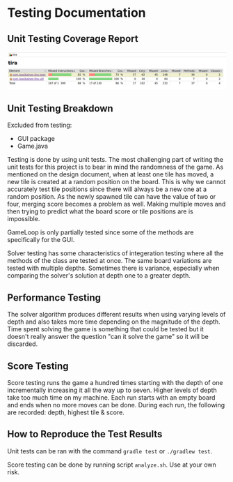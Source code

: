 # Testing Documentation

## Unit Testing Coverage Report
![Jacoco Coverage Report](/documentation/imgs/screenshot.png)

## Unit Testing Breakdown
Excluded from testing:
- GUI package
- Game.java

Testing is done by using unit tests. The most challenging part of writing the unit tests for this project is to bear in mind the randomness of the game. As mentioned on the design document, when at least one tile has moved, a new tile is created at a random position on the board. This is why we cannot accurately test tile positions since there will always be a new one at a random position. As the newly spawned tile can have the value of two or four, merging score becomes a problem as well. Making multiple moves and then trying to predict what the board score or tile positions are is impossible.

GameLoop is only partially tested since some of the methods are specifically for the GUI.

Solver testing has some characteristics of integeration testing where all the methods of the class are tested at once. The same board variations are tested with multiple depths. Sometimes there is variance, especially when comparing the solver's solution at depth one to a greater depth.

## Performance Testing

The solver algorithm produces different results when using varying levels of depth and also takes more time depending on the magnitude of the depth. Time spent solving the game is something that could be tested but it doesn't really answer the question "can it solve the game" so it will be discarded.

## Score Testing

Score testing runs the game a hundred times starting with the depth of one incrementally increasing it all the way up to seven. Higher levels of depth take too much time on my machine. Each run starts with an empty board and ends when no more moves can be done. During each run, the following are recorded: depth, highest tile & score.

## How to Reproduce the Test Results
Unit tests can be ran with the command ``gradle test`` or ``./gradlew test``.

Score testing can be done by running script ``analyze.sh``. Use at your own risk.
